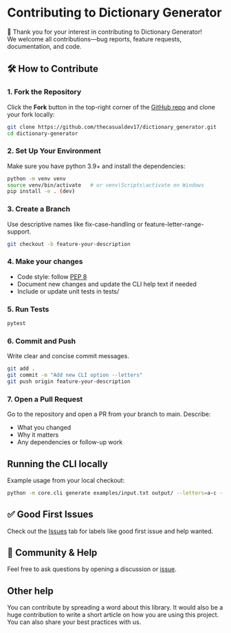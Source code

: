 # Contributing to Dictionary Generator

🎉 Thank you for your interest in contributing to Dictionary Generator!  
We welcome all contributions—bug reports, feature requests, documentation, and code.

## 🛠️ How to Contribute

### 1. Fork the Repository

Click the **Fork** button in the top-right corner of the [GitHub repo](https://github.com/thecasualdev17/dictionary_generator) and clone your fork locally:

```bash
git clone https://github.com/thecasualdev17/dictionary_generator.git
cd dictionary-generator
```
### 2. Set Up Your Environment
Make sure you have python 3.9+ and install the dependencies:

```bash
python -m venv venv
source venv/bin/activate   # or venv\Scripts\activate on Windows
pip install -e . (dev)
```

### 3. Create a Branch
Use descriptive names like fix-case-handling or feature-letter-range-support.

```bash
git checkout -b feature-your-description
```

### 4. Make your changes
 - Code style: follow [PEP 8](https://pep8.org/)
 - Document new changes and update the CLI help text if needed
 - Include or update unit tests in tests/

### 5. Run Tests

```bash
pytest
```

### 6. Commit and Push
Write clear and concise commit messages.
```bash
git add .
git commit -m "Add new CLI option --letters"
git push origin feature-your-description
```

### 7. Open a Pull Request
Go to the repository and open a PR from your branch to main. 
Describe:
 - What you changed
 - Why it matters
 - Any dependencies or follow-up work

## Running the CLI locally
Example usage from your local checkout:
```bash
python -m core.cli generate examples/input.txt output/ --letters=a-c --case=upper
```

## ✅ Good First Issues

Check out the [Issues](https://github.com/thecasualdev17/dictionary_generator/issues) tab for labels like good first issue and help wanted.

## 💬 Community & Help

Feel free to ask questions by opening a discussion or [issue](https://github.com/thecasualdev17/dictionary_generator/issues).

## Other help

You can contribute by spreading a word about this library.
It would also be a huge contribution to write
a short article on how you are using this project.
You can also share your best practices with us.
